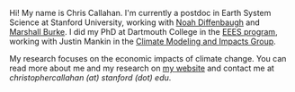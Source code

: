 Hi! My name is Chris Callahan. I'm currently a postdoc in Earth System Science at Stanford University, working with [Noah Diffenbaugh](https://climatelab.stanford.edu/) and [Marshall Burke](https://www.stanfordecholab.com/). I did my PhD at Dartmouth College in the [EEES program](https://sites.dartmouth.edu/EEES/), working with Justin Mankin in the [Climate Modeling and Impacts Group](https://jsmankin.github.io).

My research focuses on the economic impacts of climate change. You can read more about me and my research on [my website](https://christophercallahan.me) and contact me at _christophercallahan (at) stanford (dot) edu_.
